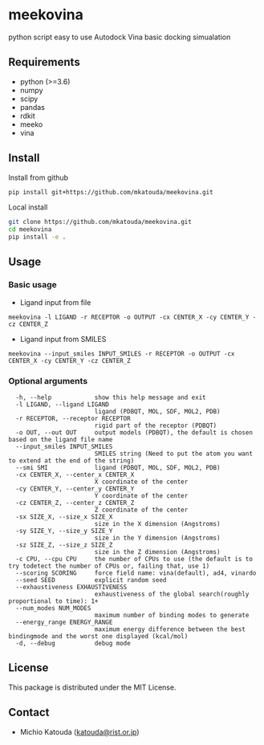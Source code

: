 # meekovina

python script easy to use Autodock Vina basic docking simualation

## Requirements

* python (>=3.6)
* numpy
* scipy
* pandas
* rdkit
* meeko
* vina

## Install

Install from github
```bash
pip install git+https://github.com/mkatouda/meekovina.git
```

Local install
```bash
git clone https://github.com/mkatouda/meekovina.git
cd meekovina
pip install -e .
```

## Usage

### Basic usage

- Ligand input from file
```
meekovina -l LIGAND -r RECEPTOR -o OUTPUT -cx CENTER_X -cy CENTER_Y -cz CENTER_Z
```

- Ligand input from SMILES

```
meekovina --input_smiles INPUT_SMILES -r RECEPTOR -o OUTPUT -cx CENTER_X -cy CENTER_Y -cz CENTER_Z
```

### Optional arguments

```
  -h, --help            show this help message and exit
  -l LIGAND, --ligand LIGAND
                        ligand (PDBQT, MOL, SDF, MOL2, PDB)
  -r RECEPTOR, --receptor RECEPTOR
                        rigid part of the receptor (PDBQT)
  -o OUT, --out OUT     output models (PDBQT), the default is chosen based on the ligand file name
  --input_smiles INPUT_SMILES
                        SMILES string (Need to put the atom you want to extend at the end of the string)
  --smi SMI             ligand (PDBQT, MOL, SDF, MOL2, PDB)
  -cx CENTER_X, --center_x CENTER_X
                        X coordinate of the center
  -cy CENTER_Y, --center_y CENTER_Y
                        Y coordinate of the center
  -cz CENTER_Z, --center_z CENTER_Z
                        Z coordinate of the center
  -sx SIZE_X, --size_x SIZE_X
                        size in the X dimension (Angstroms)
  -sy SIZE_Y, --size_y SIZE_Y
                        size in the Y dimension (Angstroms)
  -sz SIZE_Z, --size_z SIZE_Z
                        size in the Z dimension (Angstroms)
  -c CPU, --cpu CPU     the number of CPUs to use (the default is to try todetect the number of CPUs or, failing that, use 1)
  --scoring SCORING     force field name: vina(default), ad4, vinardo
  --seed SEED           explicit random seed
  --exhaustiveness EXHAUSTIVENESS
                        exhaustiveness of the global search(roughly proportional to time): 1+
  --num_modes NUM_MODES
                        maximum number of binding modes to generate
  --energy_range ENERGY_RANGE
                        maximum energy difference between the best bindingmode and the worst one displayed (kcal/mol)
  -d, --debug           debug mode
```

## License

This package is distributed under the MIT License.

## Contact

- Michio Katouda (katouda@rist.or.jp)
